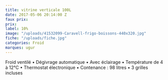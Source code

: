 ```yaml
---
title: vitrine verticale 100L
date: 2017-05-06 20:14:00 Z
faux prix: 
prix: 
label: 10%
image: "/uploads/41532099-Caravell-frigo-boissons-440x320.jpg"
fiche: "/uploads/fiche.jpg"
categories: Froid
marques: ugur
---
```


 Froid ventilé • Dégivrage automatique • Avec éclairage • Température de 4 à 12°C • Thermostat électronique • Contenance : 98 litres • 3 grilles incluses